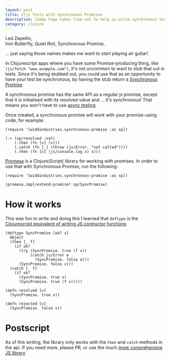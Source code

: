 ```yaml
---
layout: post
title: Cljs Tests with Synchronous Promises
description: Jimmy Page takes time out to help us write synchronous tests
category: clojure 
---
```


Led Zepellin,  
Iron Butterfly, 
Quiet Riot, 
Synchronous Promise,  

... just saying those names makes me want to start playing air guitar!

In Clojurescript apps where you have some Promise-producing thing, like `(js/fetch "www.example.com")`, it's not uncommon to want to stub that out in tests. Since it's being stubbed out, you could use that as an opportunity to have your test be synchronous, by having the stub return a [Synchronous Promise](https://github.com/henryw374/cljs-synchronous-promise). 

A synchronous promise has the same API as a regular js promise, except that it is initialised with its resolved value and ... it's synchronous! That means you won't have to use [async testing](http://widdindustries.com/cljs-async-tests/).

Once created, a synchronous promise will work with your promise-using code, for example:

```
(require '[widdindustries.synchronous-promise :as sp])

(-> (sp/resolved :val)
    (.then (fn [v] [v]))
    (.catch (fn [_] (throw (js/Error. "not called"))))
    (.then (fn [x] (js/console.log x) x)))

```

[Promesa](https://github.com/funcool/promesa) is a Clojure(Script) library for working with promises. In order to use that with Synchronous Promise, run the following:

```
(require '[widdindustries.synchronous-promise :as sp])

(promesa.impl/extend-promise! sp/SyncPromise) 

```

# How it works

This was fun to write and doing this I learned that `deftype` is the [Clojurescript equivalent of writing JS contructor functions](https://github.com/clojure/clojurescript/wiki/Working-with-Javascript-classes) 

```
(deftype SyncPromise [ok? v]
  Object
  (then [_ f]
    (if ok?
      (try (SyncPromise. true (f v))
           (catch js/Error e
             (SyncPromise. false e)))
      (SyncPromise. false v)))
  (catch [_ f]
    (if ok?
      (SyncPromise. true v)
      (SyncPromise. true (f v)))))

(defn resolved [v]
  (SyncPromise. true v))

(defn rejected [v]
  (SyncPromise. false v))
```


# Postscript

As of this writing, the library only works with the `then` and `catch` methods in the api. If you need more, please PR, or use the much [more comprehensive JS library](https://github.com/fluffynuts/synchronous-promise#readme)
